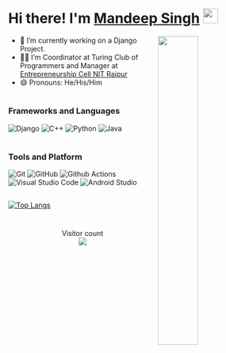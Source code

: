 # Hi there! I'm [Mandeep Singh](https://github.com/MandeepSingh04) <img src="https://github.com/himanshusharma89/himanshusharma89/blob/master/Hi.gif" height="30px">
<img align="right" src="https://github.com/Giphy/GiphyAPI/blob/master/api_giphy_header.gif" width="40%"/>

- 🔭 I’m currently working on a Django Project.
- ✍🏻 I’m Coordinator at Turing Club of Programmers and Manager at [Entrepreneurship Cell NIT Raipur](https://ecell.nitrr.ac.in/)
- 😄 Pronouns: He/His/Him
<!--
- 🌱 I’m currently learning ... 
- 👯 I’m looking to collaborate on ...
- 🤔 I’m looking for help with ...
- 💬 Ask me about ...
- 📫 How to reach me: ... 
-->

#
### Frameworks and Languages
![Django](https://img.shields.io/badge/Django-092E20?style=flat-square&logo=Django&logoColor=white)
![C++](https://img.shields.io/badge/C++-649ad2?style=flat-square&logo=c%2B%2B&logoColor=white)
![Python](https://img.shields.io/badge/Python-3776AB?style=flat-square&logo=Python&logoColor=white)
![Java](https://img.shields.io/badge/Java-ea2d2f?style=flat-square&logo=java&logoColor=ffffff) 
#
### Tools and Platform
![Git](https://img.shields.io/badge/Git-F05032?style=flat-square&logo=Git&logoColor=white)
![GitHub](https://img.shields.io/badge/GitHub-181717?style=flat-square&logo=github)
![Github Actions](https://img.shields.io/badge/Github_Actions-2088FF?style=flat-square&logo=Github-Actions&logoColor=ffffff)
![Visual Studio Code](https://img.shields.io/badge/Visual_Studio_Code-007ACC?style=flat-square&logo=Visual-Studio-Code&logoColor=white)
![Android Studio](https://img.shields.io/badge/Android_Studio-3DDC84?style=flat-square&logo=Android-Studio&logoColor=ffffff)

##
<!-- [![GitHub stats](https://github-readme-stats.vercel.app/api?username=MandeepSingh04&count_private=true&include_all_commits=true&theme=gruvbox&show_icons=true)](https://github.com/MandeepSingh04/github-readme-stats)<br> -->
[![Top Langs](https://github-readme-stats.vercel.app/api/top-langs/?username=MandeepSingh04&layout=compact)](https://github.com/MandeepSingh04/github-readme-stats)

#
<p align="center"> 
  Visitor count<br>
  <img src="https://profile-counter.glitch.me/MandeepSingh04/count.svg" />
</p>
